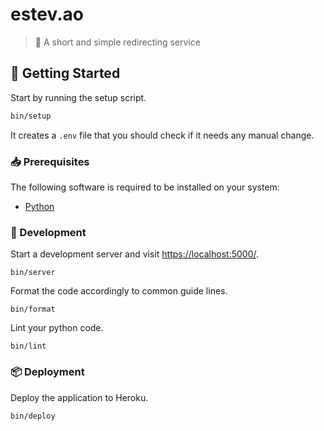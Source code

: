 # estev.ao
> :link: A short and simple redirecting service

## :rocket: Getting Started

Start by running the setup script.

```bash
bin/setup
```

It creates a `.env` file that you should check if it needs any manual change.

### :inbox_tray: Prerequisites

The following software is required to be installed on your system:

- [Python](https://www.python.org/downloads/)

### :hammer: Development

Start a development server and visit <https://localhost:5000/>.

```
bin/server
```

Format the code accordingly to common guide lines.

```
bin/format
```

Lint your python code.

```
bin/lint
```

### :package: Deployment

Deploy the application to Heroku.

```
bin/deploy
```


